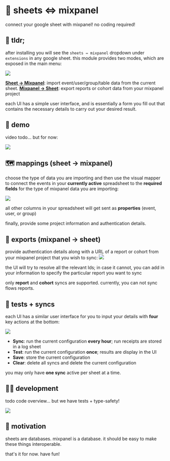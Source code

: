 # 🧮 sheets ⇔ mixpanel

connect your google sheet with mixpanel! no coding required!


<div id="tldr"></div>

## 👔 tldr;

after installing you will see the `sheets ⇔ mixpanel` dropdown under `extensions` in any google sheet. this module provides two modes, which are exposed in the main menu:

<img src="https://aktunes.neocities.org/sheets-mixpanel/two%20modes.png">

[**Sheet → Mixpanel**](#mapping): import event/user/group/table data from the current sheet.
[**Mixpanel → Sheet**](#export): export reports or cohort data from your mixpanel project


each UI has a simple user interface, and is essentially a form you fill out that contains the necessary details to carry out your desired result.


<div id="demo"></div>

## 🍿 demo

video todo... but for now:

<img src="https://aktunes.neocities.org/sheets-mixpanel/fastdemo.gif">

<div id="mapping"></div>

## 🗺️ mappings (sheet → mixpanel)

choose the type of data you are importing and then use the visual mapper to connect the events in your **currently active** spreadsheet to the **required fields** for the type of mixpanel data you are importing: 

<img src="https://aktunes.neocities.org/sheets-mixpanel/sheet-to-mixpanel.png">

all other columns in your spreadsheet will get sent as **properties** (event, user, or group)

finally, provide some project information and authentication details.


<div id="export"></div>

## 💽 exports (mixpanel → sheet)

provide authentication details along with a URL of a report or cohort from your mixpanel project that you wish to sync:
<img src="https://aktunes.neocities.org/sheets-mixpanel/mixpanel-to-sheet.png">

the UI will try to resolve all the relevant Ids; in case it cannot, you can add in your information to specify the particular report you want to sync

only **report** and **cohort** syncs are supported. currently, you can not sync flows reports.


<div id="sync"></div>

## 🔄 tests + syncs

each UI has a similar user interface for you to input your details with **four** key actions at the bottom:

<img src="https://aktunes.neocities.org/sheets-mixpanel/buttons.png">

 - **Sync**: run the current configuration **every hour**; run receipts are stored in a log sheet
 - **Test**: run the current configuration **once**; results are display in the UI
 - **Save**: store the current configuration
 - **Clear**: delete all syncs and delete the current configuration

you may only have **one sync** active per sheet at a time.



<div id="dev"></div>

## 👨‍🔧️ development

todo code overview... but we have tests + type-safety!

<img src="https://aktunes.neocities.org/sheets-mixpanel/allTestPassing.png"/>

<div id="motivation"></div>

## 💬 motivation

sheets are databases. mixpanel is a database. it should be easy to make these things interoperable. 

that's it for now. have fun!